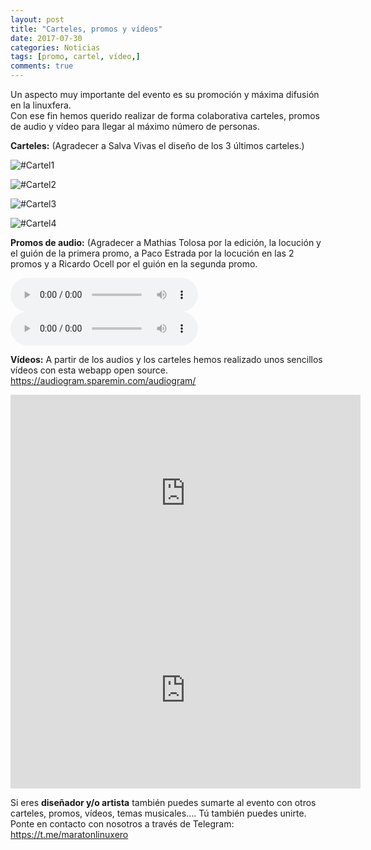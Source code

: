 ```yaml
---
layout: post
title: "Carteles, promos y vídeos"
date: 2017-07-30
categories: Noticias
tags: [promo, cartel, vídeo,]
comments: true
---
```

Un aspecto muy importante del evento es su promoción y máxima difusión en la linuxfera.  
Con ese fin hemos querido realizar de forma colaborativa carteles, promos de audio y vídeo para llegar al máximo número de personas.

**Carteles:** (Agradecer a Salva Vivas el diseño de los 3 últimos carteles.)

![#Cartel1](https://maratonlinuxero.github.io/images/CartelMaratonLinuxero.png)

![#Cartel2](https://maratonlinuxero.github.io/images/CartelMaratonLinuxero2.png)

![#Cartel3](https://maratonlinuxero.github.io/images/CartelMaratonLinuxero3.png)

![#Cartel4](https://maratonlinuxero.github.io/images/CartelMaratonLinuxero4.png)

**Promos de audio:** (Agradecer a Mathias Tolosa por la edición, la locución y el guión de la primera promo, a Paco Estrada por la locución en las 2 promos y a Ricardo Ocell por el guión en la segunda promo.

<audio controls>
  <source src="https://github.com/maratonlinuxero/maratonlinuxero.github.io/raw/master/images/PromoMaratonLinuxero1.mp3" type="audio/mpeg">
</audio>

<audio controls>
  <source src="https://github.com/maratonlinuxero/maratonlinuxero.github.io/raw/master/images/PromoMaratonLinuxero2.mp3" type="audio/mpeg">
</audio>

**Vídeos:** A partir de los audios y los carteles hemos realizado unos sencillos vídeos con esta webapp open source. <https://audiogram.sparemin.com/audiogram/>

<iframe 
  width="560" 
  height="315" 
  src="https://github.com/maratonlinuxero/maratonlinuxero.github.io/raw/master/images/Promo%20Marat%C3%B3n%20Linuxero1.mp4" 
  frameborder="0" 
  allowfullscreen>
</iframe>

<iframe 
  width="560" 
  height="315" 
  src="https://github.com/maratonlinuxero/maratonlinuxero.github.io/raw/master/images/Promo%20Marat%C3%B3n%20Linuxero1.mp4" 
  frameborder="0" 
  allowfullscreen>
</iframe>

Si eres **diseñador y/o artista** también puedes sumarte al evento con otros carteles, promos, vídeos, temas musicales.... Tú también puedes unirte. Ponte en contacto con nosotros a través de Telegram: <https://t.me/maratonlinuxero>


